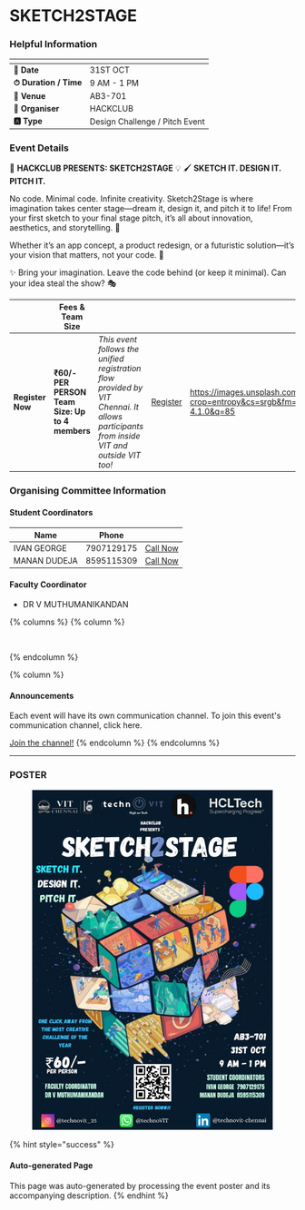 # SKETCH2STAGE

### Helpful Information

<table data-view="cards"><thead><tr><th></th><th></th></tr></thead><tbody><tr><td><strong>📅 Date</strong></td><td>31ST OCT</td></tr><tr><td><strong>⏱ Duration / Time</strong></td><td>9 AM - 1 PM</td></tr><tr><td><strong>📍 Venue</strong></td><td>AB3-701</td></tr><tr><td><strong>👤 Organiser</strong></td><td>HACKCLUB</td></tr><tr><td><strong>🅰️ Type</strong></td><td>Design Challenge / Pitch Event</td></tr></tbody></table>

### Event Details

🎨 **HACKCLUB PRESENTS: SKETCH2STAGE** 💡 🖌 **SKETCH IT. DESIGN IT. PITCH IT.**

No code. Minimal code. Infinite creativity. Sketch2Stage is where imagination takes center stage—dream it, design it, and pitch it to life! From your first sketch to your final stage pitch, it’s all about innovation, aesthetics, and storytelling. 🌟

Whether it’s an app concept, a product redesign, or a futuristic solution—it’s your vision that matters, not your code. 💭

✨ Bring your imagination. Leave the code behind (or keep it minimal). Can your idea steal the show? 🎭

<table data-card-size="large" data-view="cards" data-full-width="false"><thead><tr><th></th><th>Fees &#x26; Team Size</th><th></th><th></th><th data-hidden data-card-cover data-type="image">Cover image</th></tr></thead><tbody><tr><td><h4>Register Now</h4></td><td><strong>₹60/- PER PERSON</strong><br><strong>Team Size: Up to 4 members</strong></td><td><em>This event follows the unified registration flow provided by VIT Chennai. It allows participants from inside VIT and outside VIT too!</em></td><td><a href="https://chennaievents.vit.ac.in/technovit/" class="button primary" data-icon="rocket-launch">Register</a></td><td><a href="https://images.unsplash.com/photo-1607000975574-0b425df6975a?crop=entropy&#x26;cs=srgb&#x26;fm=jpg&#x26;ixid=M3wxOTcwMjR8MHwxfHNlYXJjaHwxfHxnbyUyMGZvciUyMGl0fGVufDB8fHx8MTc2MTMwMTA2N3ww&#x26;ixlib=rb-4.1.0&#x26;q=85">https://images.unsplash.com/photo-1607000975574-0b425df6975a?crop=entropy&#x26;cs=srgb&#x26;fm=jpg&#x26;ixid=M3wxOTcwMjR8MHwxfHNlYXJjaHwxfHxnbyUyMGZvciUyMGl0fGVufDB8fHx8MTc2MTMwMTA2N3ww&#x26;ixlib=rb-4.1.0&#x26;q=85</a></td></tr></tbody></table>

### Organising Committee Information

#### Student Coordinators

<table data-card-size="large" data-view="cards"><thead><tr><th>Name</th><th>Phone</th><th></th></tr></thead><tbody><tr><td>IVAN GEORGE</td><td>7907129175</td><td><a href="tel:7907129175" class="button secondary">Call Now</a></td></tr><tr><td>MANAN DUDEJA</td><td>8595115309</td><td><a href="tel:8595115309" class="button secondary">Call Now</a></td></tr></tbody></table>

#### Faculty Coordinator

* DR V MUTHUMANIKANDAN

{% columns %}
{% column %}
<figure><img src="https://images.unsplash.com/photo-1650897877751-4446f52a0cb3?crop=entropy&#x26;cs=srgb&#x26;fm=jpg&#x26;ixid=M3wxOTcwMjR8MHwxfHNlYXJjaHw2fHxhbm5vdW5jZW1lbnR8ZW58MHx8fHwxNzYxMjQ2MzUxfDA&#x26;ixlib=rb-4.1.0&#x26;q=85" alt=""><figcaption></figcaption></figure>
{% endcolumn %}

{% column %}
#### Announcements

Each event will have its own communication channel. To join this event's communication channel, click here.

<a href="https://chennaievents.vit.ac.in/technovit/" class="button primary" data-icon="bullhorn">Join the channel!</a>
{% endcolumn %}
{% endcolumns %}

***

### POSTER

<figure><img src="../../.gitbook/assets/WhatsApp Image 2025-10-25 at 13.11.01_a6c02998.jpg" alt=""><figcaption></figcaption></figure>

{% hint style="success" %}
#### Auto-generated Page

This page was auto-generated by processing the event poster and its accompanying description.
{% endhint %}
